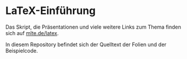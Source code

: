 # LaTeX-Einführung

Das Skript, die Präsentationen und viele weitere Links zum Thema finden sich
auf [mlte.de/latex](http://www.mlte.de/latex).

In diesem Repository befindet sich der Quelltext der Folien und der Beispielcode.
